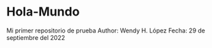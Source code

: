 # Hola-Mundo
Mi primer repositorio de prueba
Author: Wendy H. López
Fecha: 29 de septiembre del 2022

